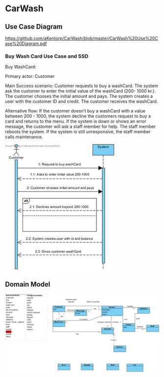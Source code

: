 # CarWash

## Use Case Diagram
https://github.com/aKentorp/CarWash/blob/master/CarWash%20Use%20Case%20Diagram.pdf

### Buy Wash Card Use Case and SSD
Buy WashCard:

Primary actor: Customer

Main Success scenario: 
Customer requests to buy a washCard. The system ask the customer to enter the initial value of the washCard (200- 1000 kr.). The customer chooses the initial amount and pays.
The system creates a user with the customer ID and credit. The customer receives the washCard.

Alternative flow:
If the customer doesn’t buy a washCard with a value between 200 - 1000, the system decline the customers request to buy a card and returns to the menu.
If the system is down or shows an error message, the customer will ask a staff member for help. The staff member reboots the system.
If the system is still unresponsive, the staff member calls maintenance.

![BuyCardSSD](https://github.com/aKentorp/CarWash/blob/master/buyWashCard%20SSD.jpg)


## Domain Model
![Alt Text](https://github.com/aKentorp/CarWash/blob/master/Domain%20model%20.jpg)



